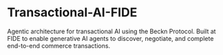 # Transactional-AI-FIDE
Agentic architecture for transactional AI using the Beckn Protocol. Built at FIDE to enable generative AI agents to discover, negotiate, and complete end-to-end commerce transactions.
